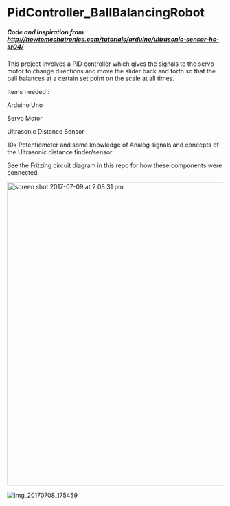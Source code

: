 # PidController_BallBalancingRobot

##### Code and Inspiration from http://howtomechatronics.com/tutorials/arduino/ultrasonic-sensor-hc-sr04/

This project involves a PID controller which gives the signals to the servo motor to change directions and move the slider back and forth so that the ball balances at a certain set point on the scale at all times.


Items needed :

Arduino Uno

Servo Motor

Ultrasonic Distance Sensor

10k Potentiometer
and some knowledge of Analog signals and concepts of the Ultrasonic distance finder/sensor.


See the Fritzing circuit diagram in this repo for how these components were connected.

<img width="708" alt="screen shot 2017-07-09 at 2 08 31 pm" src="https://user-images.githubusercontent.com/14288989/27992524-216f8222-64b4-11e7-8b43-8b5fb8382072.png">


![img_20170708_175459](https://user-images.githubusercontent.com/14288989/27992502-c904039c-64b3-11e7-8098-f2041ea96b31.png)
